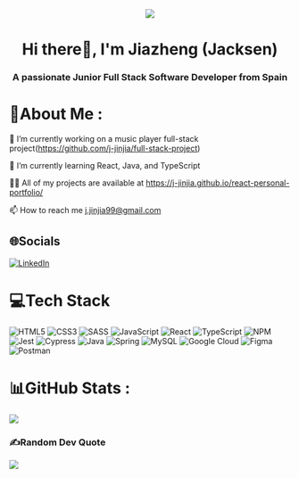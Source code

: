 <div id="header" align="center">
  <img src="https://media.giphy.com/media/LW5vBvAb48Oe9OoEKT/giphy.gif"/>
</div>


<h1 align="center">Hi there👋, I'm Jiazheng (Jacksen)</h1>
<h3 align="center">A passionate Junior Full Stack Software Developer from Spain</h3>




# 💫About Me :

🔭 I’m currently working on a music player full-stack project(https://github.com/j-jinjia/full-stack-project)

🌱 I’m currently learning React, Java, and TypeScript

👨‍💻 All of my projects are available at https://j-jinjia.github.io/react-personal-portfolio/

📫 How to reach me j.jinjia99@gmail.com


## 🌐Socials

[![LinkedIn](https://img.shields.io/badge/LinkedIn-%230077B5.svg?logo=linkedin&logoColor=white)](https://www.linkedin.com/in/jiazheng-jin-jia/)


# 💻Tech Stack

![HTML5](https://img.shields.io/badge/html5-%23E34F26.svg?style=for-the-badge&logo=html5&logoColor=white) 
![CSS3](https://img.shields.io/badge/css3-%231572B6.svg?style=for-the-badge&logo=css3&logoColor=white) 
![SASS](https://img.shields.io/badge/SASS-hotpink.svg?style=for-the-badge&logo=SASS&logoColor=white) 
![JavaScript](https://img.shields.io/badge/javascript-%23323330.svg?style=for-the-badge&logo=javascript&logoColor=%23F7DF1E)
![React](https://img.shields.io/badge/react-%2320232a.svg?style=for-the-badge&logo=react&logoColor=%2361DAFB) 
![TypeScript](https://img.shields.io/badge/typescript-%23007ACC.svg?style=for-the-badge&logo=typescript&logoColor=white) 
![NPM](https://img.shields.io/badge/NPM-%23000000.svg?style=for-the-badge&logo=npm&logoColor=white)
![Jest](https://img.shields.io/badge/Jest-B20600?logo=jest&logoColor=white&style=for-the-badge)
![Cypress](https://img.shields.io/badge/Cypress-grey?logo=jest&logoColor=white&style=for-the-badge)
![Java](https://img.shields.io/badge/java-%23ED8B00.svg?style=for-the-badge&logo=java&logoColor=white) 
![Spring](https://img.shields.io/badge/spring-%236DB33F.svg?style=for-the-badge&logo=spring&logoColor=white) 
![MySQL](https://img.shields.io/badge/mysql-%2300f.svg?style=for-the-badge&logo=mysql&logoColor=white) 
![Google Cloud](https://img.shields.io/badge/Google%20Cloud-%234285F4.svg?style=for-the-badge&logo=google-cloud&logoColor=white) 
![Figma](https://img.shields.io/badge/figma-%23F24E1E.svg?style=for-the-badge&logo=figma&logoColor=white) 
![Postman](https://img.shields.io/badge/Postman-FF6C37?style=for-the-badge&logo=postman&logoColor=white)


# 📊GitHub Stats :

![](https://github-readme-stats.vercel.app/api/top-langs/?username=j-jinjia&theme=react&hide_border=false&include_all_commits=true&count_private=true&layout=compact)


### ✍️Random Dev Quote

![](https://quotes-github-readme.vercel.app/api?type=horizontal&theme=radical)




